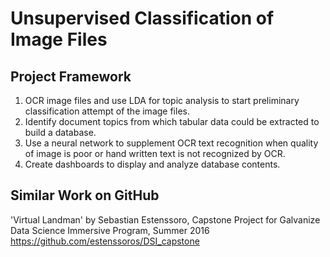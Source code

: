 # Unsupervised Classification of Image Files

## Project Framework

  1. OCR image files and use LDA for topic analysis to start preliminary classification attempt of the image files.
  2. Identify document topics from which tabular data could be extracted to build a database.
  3. Use a neural network to supplement OCR text recognition when quality of image is poor or hand written text is not            recognized by OCR.
  4. Create dashboards to display and analyze database contents. 


## Similar Work on GitHub
  'Virtual Landman' by Sebastian Estenssoro, Capstone Project for Galvanize Data Science Immersive Program, Summer 2016 
  https://github.com/estenssoros/DSI_capstone

